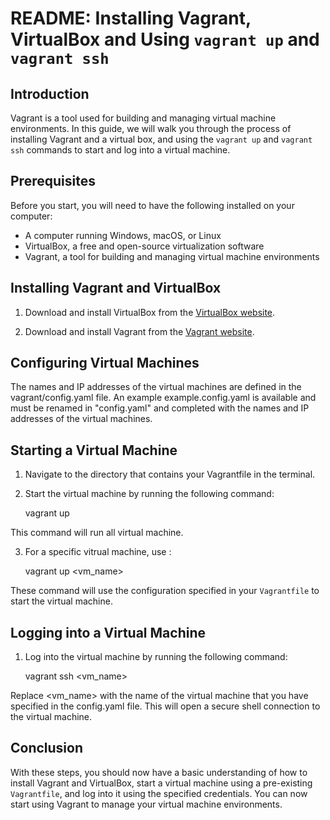 # README: Installing Vagrant, VirtualBox and Using `vagrant up` and `vagrant ssh`

## Introduction

Vagrant is a tool used for building and managing virtual machine environments. In this guide, we will walk you through the process of installing Vagrant and a virtual box, and using the `vagrant up` and `vagrant ssh` commands to start and log into a virtual machine.

## Prerequisites

Before you start, you will need to have the following installed on your computer:

- A computer running Windows, macOS, or Linux
- VirtualBox, a free and open-source virtualization software
- Vagrant, a tool for building and managing virtual machine environments

## Installing Vagrant and VirtualBox

1. Download and install VirtualBox from the [VirtualBox website](https://www.virtualbox.org/wiki/Downloads).

2. Download and install Vagrant from the [Vagrant website](https://www.vagrantup.com/downloads.html).

## Configuring Virtual Machines
The names and IP addresses of the virtual machines are defined in the vagrant/config.yaml file. 
An example example.config.yaml is available and must be renamed in "config.yaml" and completed with the names and IP addresses of the virtual machines.

## Starting a Virtual Machine

1. Navigate to the directory that contains your Vagrantfile in the terminal.

2. Start the virtual machine by running the following command:

    vagrant up

This command will run all virtual machine.

3. For a specific vitrual machine, use :

    vagrant up <vm_name>

These command will use the configuration specified in your `Vagrantfile` to start the virtual machine.

## Logging into a Virtual Machine

1. Log into the virtual machine by running the following command:

    vagrant ssh <vm_name>

Replace <vm_name> with the name of the virtual machine that you have specified in the config.yaml file.
This will open a secure shell connection to the virtual machine.


## Conclusion

With these steps, you should now have a basic understanding of how to install Vagrant and VirtualBox, start a virtual machine using a pre-existing `Vagrantfile`, and log into it using the specified credentials. You can now start using Vagrant to manage your virtual machine environments.

